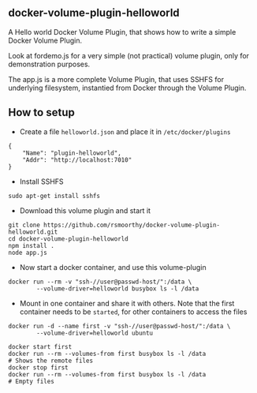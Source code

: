 ## docker-volume-plugin-helloworld

A Hello world Docker Volume Plugin, that shows how to write a simple Docker Volume Plugin.

Look at fordemo.js for a very simple (not practical) volume plugin, only for demonstration purposes.

The app.js is a more complete Volume Plugin, that uses SSHFS for underlying filesystem, instantied from Docker through the Volume Plugin.

## How to setup

* Create a file `helloworld.json` and place it in `/etc/docker/plugins`

```
{
    "Name": "plugin-helloworld",
    "Addr": "http://localhost:7010"
}
```

* Install SSHFS

```
sudo apt-get install sshfs
```

* Download this volume plugin and start it

```
git clone https://github.com/rsmoorthy/docker-volume-plugin-helloworld.git
cd docker-volume-plugin-helloworld
npm install .
node app.js
```

* Now start a docker container, and use this volume-plugin

```
docker run --rm -v "ssh-//user@passwd-host/":/data \
        --volume-driver=helloworld busybox ls -l /data
```

* Mount in one container and share it with others. Note that the first container needs to be `started`, for other containers to access the files

```
docker run -d --name first -v "ssh-//user@passwd-host/":/data \
        --volume-driver=helloworld ubuntu

docker start first
docker run --rm --volumes-from first busybox ls -l /data
# Shows the remote files
docker stop first
docker run --rm --volumes-from first busybox ls -l /data
# Empty files
```



